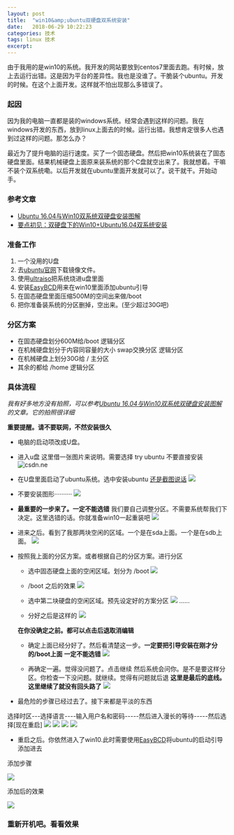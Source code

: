 ```yaml
---
layout: post
title:  "win10&amp;ubuntu双硬盘双系统安装"
date:   2018-06-29 10:22:23
categories: 技术
tags: linux 技术
excerpt: 
---
```




由于我用的是win10的系统。我开发的网站要放到centos7里面去跑。有时候，放上去运行出错。这是因为平台的差异性。我也是没谁了。干脆装个ubuntu。开发的时候。在这个上面开发。这样就不怕出现那么多错误了。




### 起因
因为我的电脑一直都是装的windows系统。经常会遇到这样的问题。我在windows开发的东西，放到linux上面去的时候。运行出错。我想肯定很多人也遇到过这样的问题。那怎么办？

最近为了提升电脑的运行速度。买了一个固态硬盘。然后把win10系统装在了固态硬盘里面。结果机械硬盘上面原来装系统的那个C盘就空出来了。我就想着。干嘛不装个双系统嘞。以后开发就在ubuntu里面开发就可以了。说干就干。开始动手。

### 参考文章
* [Ubuntu 16.04与Win10双系统双硬盘安装图解](https://blog.csdn.net/fesdgasdgasdg/article/details/54183577)
* [要点初见：双硬盘下的Win10+Ubuntu16.04双系统安装](https://blog.csdn.net/m0_37857300/article/details/78930773)

### 准备工作
1. 一个没用的U盘
1. 去[ubuntu官网](https://www.ubuntu.com/download/desktop)下载镜像文件。
1. 使用[ultraiso](https://cn.ultraiso.net/uiso9_cn.exe)把系统烧进u盘里面
1. 安装[EasyBCD](http://sw.bos.baidu.com/sw-search-sp/software/2501232aa40aa/EasyBCD2.3.exe)用来在win10里面添加ubuntu引导
1. 在固态硬盘里面压缩500M的空间出来做/boot
1. 把你准备装系统的分区删掉，空出来。(至少超过30G吧)

### 分区方案
* 在固态硬盘划分600M给/boot 逻辑分区
* 在机械硬盘划分于内容同容量的大小 swap交换分区 逻辑分区
* 在机械硬盘上划分30G给 / 主分区 
* 其余的都给 /home 逻辑分区

### 具体流程
*我有好多地方没有拍照，可以参考[Ubuntu 16.04与Win10双系统双硬盘安装图解](https://blog.csdn.net/fesdgasdgasdg/article/details/54183577)的文章。它的拍照很详细*

**重要提醒。请不要联网，不然安装很久**

* 电脑的启动项改成U盘。

* 进入u盘
这里借一张图片来说明。需要选择 try ubuntu 不要直接安装
![csdn.ne](https://dong-1256312020.cos.ap-guangzhou.myqcloud.com/wintoubuntu/20170107233518489.png)

* 在U盘里面启动了ubuntu系统。选中安装ubuntu [还是截图说话](https://blog.csdn.net/fesdgasdgasdg/article/details/54183577)
![](https://dong-1256312020.cos.ap-guangzhou.myqcloud.com/wintoubuntu/20170107233542781.png)

* 不要安装图形··········
![](https://dong-1256312020.cos.ap-guangzhou.myqcloud.com/wintoubuntu/20180522225639.jpg)

* **最重要的一步来了。一定不能选错** 我们要自己调整分区。不需要系统帮我们下决定。这里选错的话。你就准备win10一起重装吧
![](https://dong-1256312020.cos.ap-guangzhou.myqcloud.com/wintoubuntu/20180522230234.jpg)

* 进来之后。看到了我那两块空闲的区域。一个是在sda上面。一个是在sdb上面。
![](https://dong-1256312020.cos.ap-guangzhou.myqcloud.com/wintoubuntu/20180522230028.jpg)

* 按照我上面的分区方案。或者根据自己的分区方案。进行分区
    * 选中固态硬盘上面的空闲区域。划分为 /boot
    ![](https://dong-1256312020.cos.ap-guangzhou.myqcloud.com/wintoubuntu/20180522225547.jpg)

    * /boot 之后的效果
    ![](https://dong-1256312020.cos.ap-guangzhou.myqcloud.com/wintoubuntu/20180522225632.jpg)

    * 选中第二块硬盘的空闲区域。预先设定好的方案分区
    ![](https://dong-1256312020.cos.ap-guangzhou.myqcloud.com/wintoubuntu/20180522225651.jpg)
    ......

    * 分好之后是这样的
    ![](https://dong-1256312020.cos.ap-guangzhou.myqcloud.com/wintoubuntu/20180522230319.jpg)

    **在你没确定之前。都可以点击后退取消编辑**

    * 确定上面已经分好了。然后看清楚这一步。**一定要把引导安装在刚才分的/boot上面**
    **一定不能选错**
    ![](https://dong-1256312020.cos.ap-guangzhou.myqcloud.com/wintoubuntu/20180527011019.jpg)


    * 再确定一遍。觉得没问题了。点击继续
    然后系统会问你。是不是要这样分区。你检查一下没问题。就继续。觉得有问题就后退
    **这里是最后的底线。这里继续了就没有回头路了**
    ![](https://dong-1256312020.cos.ap-guangzhou.myqcloud.com/wintoubuntu/20180522230306.jpg)

* 最危险的步骤已经过去了。接下来都是平淡的东西

选择时区---选择语言----输入用户名和密码-----然后进入漫长的等待-----然后选择[现在重启]
![](https://dong-1256312020.cos.ap-guangzhou.myqcloud.com/wintoubuntu/20180522230302.jpg)
![](https://dong-1256312020.cos.ap-guangzhou.myqcloud.com/wintoubuntu/20180522230258.jpg)
![](https://dong-1256312020.cos.ap-guangzhou.myqcloud.com/wintoubuntu/20180522230254.jpg)
![](https://dong-1256312020.cos.ap-guangzhou.myqcloud.com/wintoubuntu/20180522230249.jpg)

* 重启之后。你依然进入了win10.此时需要使用[EasyBCD](http://sw.bos.baidu.com/sw-search-sp/software/2501232aa40aa/EasyBCD2.3.exe)将ubuntu的启动引导添加进去

添加步骤

![](https://dong-1256312020.cos.ap-guangzhou.myqcloud.com/wintoubuntu/20180527013112.png)

添加后的效果

![](https://dong-1256312020.cos.ap-guangzhou.myqcloud.com/wintoubuntu/20180527013130.png)

### 重新开机吧。看看效果


